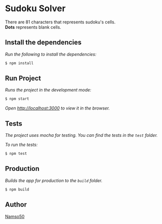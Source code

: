 # Sudoku Solver

There are 81 characters that represents sudoku's cells.  
**Dots** represents blank cells.

## Install the dependencies

*Run the following to install the dependencies:*
```bash
$ npm install
```

## Run Project

*Runs the project in the development mode:*

```bash
$ npm start
```

*Open [http://localhost:3000](http://localhost:3000) to view it in the browser.*

## Tests

*The project uses mocha for testing. You can find the tests in the `test` folder.*

*To run the tests:*

```bash
$ npm test
```

## Production

*Builds the app for production to the `build` folder.*

```bash
$ npm build
```

## Author
[Namso50](https://github.com/Namso50)
